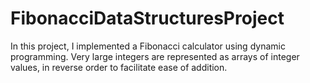 # FibonacciDataStructuresProject
In this project, I implemented a Fibonacci calculator using dynamic programming. Very large integers are represented as arrays of integer values, in reverse order to facilitate ease of addition.
